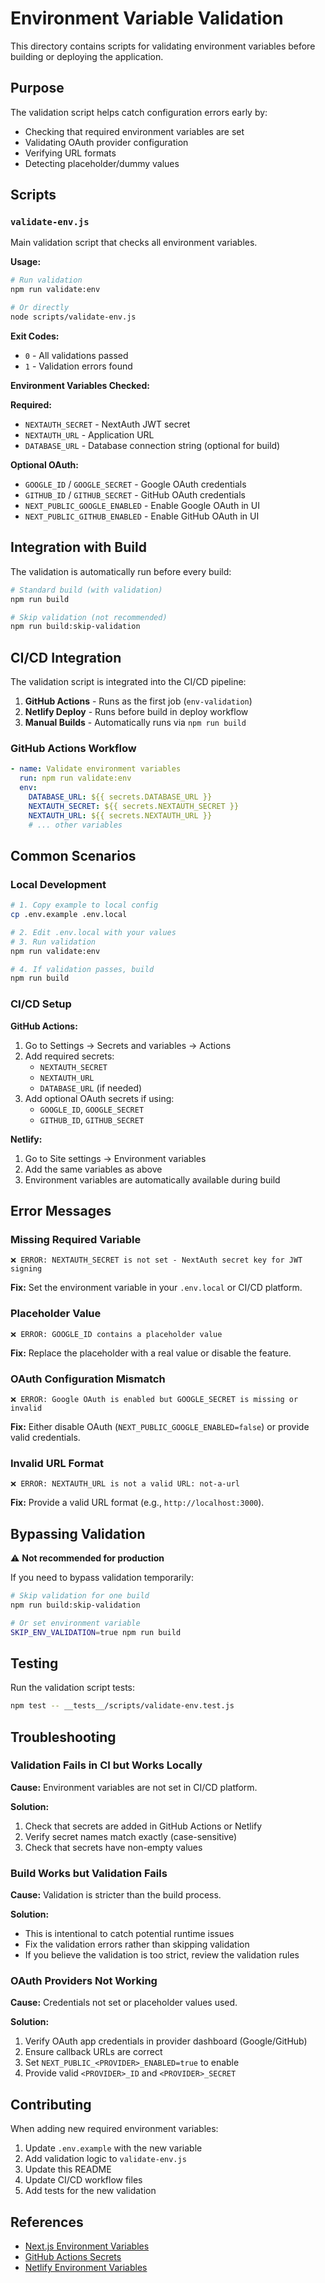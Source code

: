 # Environment Variable Validation

This directory contains scripts for validating environment variables before building or deploying the application.

## Purpose

The validation script helps catch configuration errors early by:
- Checking that required environment variables are set
- Validating OAuth provider configuration
- Verifying URL formats
- Detecting placeholder/dummy values

## Scripts

### `validate-env.js`

Main validation script that checks all environment variables.

**Usage:**
```bash
# Run validation
npm run validate:env

# Or directly
node scripts/validate-env.js
```

**Exit Codes:**
- `0` - All validations passed
- `1` - Validation errors found

**Environment Variables Checked:**

**Required:**
- `NEXTAUTH_SECRET` - NextAuth JWT secret
- `NEXTAUTH_URL` - Application URL
- `DATABASE_URL` - Database connection string (optional for build)

**Optional OAuth:**
- `GOOGLE_ID` / `GOOGLE_SECRET` - Google OAuth credentials
- `GITHUB_ID` / `GITHUB_SECRET` - GitHub OAuth credentials
- `NEXT_PUBLIC_GOOGLE_ENABLED` - Enable Google OAuth in UI
- `NEXT_PUBLIC_GITHUB_ENABLED` - Enable GitHub OAuth in UI

## Integration with Build

The validation is automatically run before every build:

```bash
# Standard build (with validation)
npm run build

# Skip validation (not recommended)
npm run build:skip-validation
```

## CI/CD Integration

The validation script is integrated into the CI/CD pipeline:

1. **GitHub Actions** - Runs as the first job (`env-validation`)
2. **Netlify Deploy** - Runs before build in deploy workflow
3. **Manual Builds** - Automatically runs via `npm run build`

### GitHub Actions Workflow

```yaml
- name: Validate environment variables
  run: npm run validate:env
  env:
    DATABASE_URL: ${{ secrets.DATABASE_URL }}
    NEXTAUTH_SECRET: ${{ secrets.NEXTAUTH_SECRET }}
    NEXTAUTH_URL: ${{ secrets.NEXTAUTH_URL }}
    # ... other variables
```

## Common Scenarios

### Local Development

```bash
# 1. Copy example to local config
cp .env.example .env.local

# 2. Edit .env.local with your values
# 3. Run validation
npm run validate:env

# 4. If validation passes, build
npm run build
```

### CI/CD Setup

**GitHub Actions:**
1. Go to Settings → Secrets and variables → Actions
2. Add required secrets:
   - `NEXTAUTH_SECRET`
   - `NEXTAUTH_URL`
   - `DATABASE_URL` (if needed)
3. Add optional OAuth secrets if using:
   - `GOOGLE_ID`, `GOOGLE_SECRET`
   - `GITHUB_ID`, `GITHUB_SECRET`

**Netlify:**
1. Go to Site settings → Environment variables
2. Add the same variables as above
3. Environment variables are automatically available during build

## Error Messages

### Missing Required Variable
```
❌ ERROR: NEXTAUTH_SECRET is not set - NextAuth secret key for JWT signing
```

**Fix:** Set the environment variable in your `.env.local` or CI/CD platform.

### Placeholder Value
```
❌ ERROR: GOOGLE_ID contains a placeholder value
```

**Fix:** Replace the placeholder with a real value or disable the feature.

### OAuth Configuration Mismatch
```
❌ ERROR: Google OAuth is enabled but GOOGLE_SECRET is missing or invalid
```

**Fix:** Either disable OAuth (`NEXT_PUBLIC_GOOGLE_ENABLED=false`) or provide valid credentials.

### Invalid URL Format
```
❌ ERROR: NEXTAUTH_URL is not a valid URL: not-a-url
```

**Fix:** Provide a valid URL format (e.g., `http://localhost:3000`).

## Bypassing Validation

⚠️ **Not recommended for production**

If you need to bypass validation temporarily:

```bash
# Skip validation for one build
npm run build:skip-validation

# Or set environment variable
SKIP_ENV_VALIDATION=true npm run build
```

## Testing

Run the validation script tests:

```bash
npm test -- __tests__/scripts/validate-env.test.js
```

## Troubleshooting

### Validation Fails in CI but Works Locally

**Cause:** Environment variables are not set in CI/CD platform.

**Solution:** 
1. Check that secrets are added in GitHub Actions or Netlify
2. Verify secret names match exactly (case-sensitive)
3. Check that secrets have non-empty values

### Build Works but Validation Fails

**Cause:** Validation is stricter than the build process.

**Solution:**
- This is intentional to catch potential runtime issues
- Fix the validation errors rather than skipping validation
- If you believe the validation is too strict, review the validation rules

### OAuth Providers Not Working

**Cause:** Credentials not set or placeholder values used.

**Solution:**
1. Verify OAuth app credentials in provider dashboard (Google/GitHub)
2. Ensure callback URLs are correct
3. Set `NEXT_PUBLIC_<PROVIDER>_ENABLED=true` to enable
4. Provide valid `<PROVIDER>_ID` and `<PROVIDER>_SECRET`

## Contributing

When adding new required environment variables:

1. Update `.env.example` with the new variable
2. Add validation logic to `validate-env.js`
3. Update this README
4. Update CI/CD workflow files
5. Add tests for the new validation

## References

- [Next.js Environment Variables](https://nextjs.org/docs/basic-features/environment-variables)
- [GitHub Actions Secrets](https://docs.github.com/en/actions/security-guides/encrypted-secrets)
- [Netlify Environment Variables](https://docs.netlify.com/configure-builds/environment-variables/)
